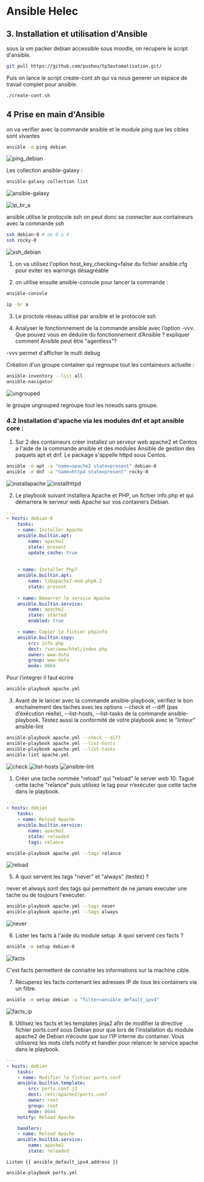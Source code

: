 # Ansible Helec

## 3. Installation et utilisation d'Ansible

sous la vm packer debian accessible sous moodle, on recupere le script d'ansible.

```bash
git pull https://github.com/pushou/tp3automatisation.git/
```

Puis on lance le script create-cont.sh qui va nous generer un espace de travail complet pour ansible.

```bash
./create-cont.sh
```

## 4 Prise en main d'Ansible

on va verifier avec la commande ansible et le module ping que les cibles sont vivantes

```bash
ansible -m ping debian
```


![ping_debian](../Ansible/images/ping_debian_ansible.png)


Les collection ansible-galaxy :

```bash
ansible-galaxy collection list
```

![ansible-galaxy](../Ansible/images/ansible-galaxy.png)


![ip_br_a](../Ansible/images/ip-braansible.png)

ansible utilise le protocole ssh on peut donc se connecter aux containeurs avec la commande ssh

```bash
ssh debian-0 # de 0 a 4
ssh rocky-0
```

![ssh_debian](../Ansible/images/ssh_debian-0.png)



1. on va utilisez l'option host_key_checking=false du fichier ansible.cfg pour eviter les warnings désagréable

2. on utilise ensuite ansible-console pour lancer la commande : 

```bash
ansible-console 

ip -br a
```


3. Le proctole réseau utilisé par ansible et le protocole ssh



4. Analyser le fonctionnement de la commande ansible avec l’option -vvv. Que pouvez vous en déduire du fonctionnement d’Ansible ? expliquer comment Ansible peut être "agentless"?

-vvv permet d'afficher le multi debug 

Création d'un groupe container qui regroupe tout les containeurs actuelle :

```bash
ansible-inventory --list all
ansible-navigator
```

![ungrouped](../Ansible/images/ungroupped.png)

 
le groupe ungrouped regroupe tout les noeuds sans groupe. 

### 4.2 Installation d'apache via les modules dnf et apt ansible core : 


1. Sur 2 des containeurs créer installez un serveur web apache2 et Centos a l'aide de la commande ansible et des modules Ansible de gestion des paquets apt et dnf. Le package s'appelle httpd sous Centos.

```bash
ansible -m apt -a "name=apache2 state=present" debian-0
ansible -m dnf -a "name=httpd state=present" rocky-0
```

![installapache](../Ansible/images/Installapache.png)
![installhttpd](../Ansible/images/installhttpd.png)

2. Le playbook suivant installera Apache et PHP, un fichier info.php et qui démarrera le serveur web
Apache sur vos containers Debian.

```yaml
---
- hosts: debian-0
    tasks:
    - name: Installer Apache
    ansible.builtin.apt:
        name: apache2
        state: present
        update_cache: true
        
        
    - name: Installer Php7
    ansible.builtin.apt:
        name: libapache2-mod-php8.2
        state: present
    
    - name: Démarrer le service Apache
    ansible.builtin.service:
        name: apache2
        state: started
        enabled: true

    - name: Copier le fichier phpinfo
    ansible.builtin.copy:
        src: info.php
        dest: /var/www/html/index.php
        owner: www-data
        group: www-data
        mode: 0664
```

Pour l'integrer il faut ecrire 

```bash
ansible-playbook apache.yml
```

3. Avant de le lancer avec la commande ansible-playbook, vérifiez le bon enchainement des taches avec les options --check et --diff (pas d’éxécution réelle), --list-hosts, --list-tasks de la commande ansible-playbook. Testez aussi la conformité de votre playbook avec le "linteur" ansible-lint

```bash
ansible-playbook apache.yml --check --diff
ansible-playbook apache.yml --list-hosts
ansible-playbook apache.yml --list-tasks
ansible-lint apache.yml
```




![check](../Ansible/images/check.png)
![list-hosts](../Ansible/images/host_tasks.png)
![ansible-lint](../Ansible/images/lint.png)


1. Créer une tache nommée "reload"  qui "reload" le server web 10. Tagué cette tache "relance" puis utilisez le tag pour n’exécuter que cette tache dans le playbook.


```yaml
---
- hosts: debian
    tasks:
    - name: Reload Apache
    ansible.builtin.service:
        name: apache2
        state: reloaded
        tags: relance
```

```bash
ansible-playbook apache.yml --tags relance
```

![reload](../Ansible/images/reload.png)



5. A quoi servent les tags "never" et "always" (testez) ?

never et always sont des tags qui permettent de ne jamais executer une tache ou de toujours l'executer.

```bash
ansible-playbook apache.yml --tags never
ansible-playbook apache.yml --tags always
```

![never](../Ansible/images/never_always.png)


6. Lister les facts à l'aide du module setup. A quoi servent ces facts ?

```bash
ansible -m setup debian-0
```

![facts](../Ansible/images/facts.png)

C'est facts permettent de connaitre les informations sur la machine cible.


7. Récuperez les facts contenant les adresses IP de tous les containers via un filtre. 

```bash
ansible -m setup debian -a "filter=ansible_default_ipv4"  
```

![facts_ip](../Ansible/images/facts_ip.png)

8. Utilisez les facts et les templates jinja2 afin de modifier la directive fichier ports.conf sous Debian pour que lors de l’installation du module apache2 de Debian n’écoute que sur l’IP interne du container. Vous utiliserez les mots clefs notify et handler pour relancer le service apache dans le playbook.

```yaml
---
- hosts: debian
    tasks:
    - name: Modifier le fichier ports.conf
    ansible.builtin.template:
        src: ports.conf.j2
        dest: /etc/apache2/ports.conf
        owner: root
        group: root
        mode: 0644
    notify: Reload Apache

    handlers:
    - name: Reload Apache
    ansible.builtin.service:
        name: apache2
        state: reloaded
```

```jinja2
Listen {{ ansible_default_ipv4.address }}
```

```bash
ansible-playbook ports.yml
```
